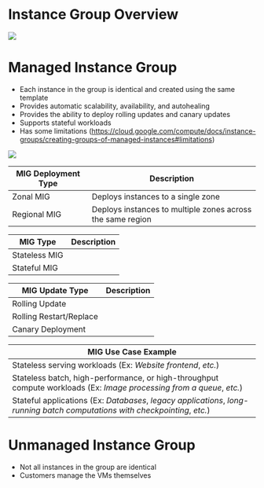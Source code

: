 # Instance Group Overview

![](https://github.com/JonmarCorpuz/SecondBrain/blob/main/Assets/Screenshot%202024-09-29%20122816.png)

# Managed Instance Group

* Each instance in the group is identical and created using the same template
* Provides automatic scalability, availability, and autohealing
* Provides the ability to deploy rolling updates and canary updates
* Supports stateful workloads
* Has some limitations (https://cloud.google.com/compute/docs/instance-groups/creating-groups-of-managed-instances#limitations)

![](https://github.com/JonmarCorpuz/SecondBrain/blob/main/Assets/Screenshot%202024-09-29%20122816.png)

| MIG Deployment Type | Description |
| --- | --- |
| Zonal MIG | Deploys instances to a single zone |
| Regional MIG | Deploys instances to multiple zones across the same region |

| MIG Type | Description |
| --- | --- |
| Stateless MIG | |
| Stateful MIG | |

| MIG Update Type | Description |
| --- | --- |
| Rolling Update | |
| Rolling Restart/Replace | |
| Canary Deployment | |

| MIG Use Case Example |
| --- |
| Stateless serving workloads (Ex: *Website frontend*, *etc.*) |
| Stateless batch, high-performance, or high-throughput compute workloads (Ex: *Image processing from a queue*, *etc.*) |
| Stateful applications (Ex: *Databases*, *legacy applications*, *long-running batch computations with checkpointing*, *etc.*) |

# Unmanaged Instance Group

* Not all instances in the group are identical
* Customers manage the VMs themselves
